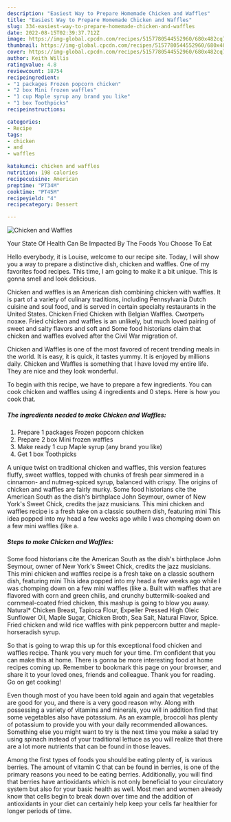 ```yaml
---
description: "Easiest Way to Prepare Homemade Chicken and Waffles"
title: "Easiest Way to Prepare Homemade Chicken and Waffles"
slug: 334-easiest-way-to-prepare-homemade-chicken-and-waffles
date: 2022-08-15T02:39:37.712Z
image: https://img-global.cpcdn.com/recipes/5157780544552960/680x482cq70/chicken-and-waffles-recipe-main-photo.jpg
thumbnail: https://img-global.cpcdn.com/recipes/5157780544552960/680x482cq70/chicken-and-waffles-recipe-main-photo.jpg
cover: https://img-global.cpcdn.com/recipes/5157780544552960/680x482cq70/chicken-and-waffles-recipe-main-photo.jpg
author: Keith Willis
ratingvalue: 4.8
reviewcount: 18754
recipeingredient:
- "1 packages Frozen popcorn chicken"
- "2 box Mini frozen waffles"
- "1 cup Maple syrup any brand you like"
- "1 box Toothpicks"
recipeinstructions:

categories:
- Recipe
tags:
- chicken
- and
- waffles

katakunci: chicken and waffles 
nutrition: 198 calories
recipecuisine: American
preptime: "PT34M"
cooktime: "PT45M"
recipeyield: "4"
recipecategory: Dessert

---
```



![Chicken and Waffles](https://img-global.cpcdn.com/recipes/5157780544552960/680x482cq70/chicken-and-waffles-recipe-main-photo.jpg)

Your State Of Health Can Be Impacted By The Foods You Choose To Eat

Hello everybody, it is Louise, welcome to our recipe site. Today, I will show you a way to prepare a distinctive dish, chicken and waffles. One of my favorites food recipes. This time, I am going to make it a bit unique. This is gonna smell and look delicious.

Chicken and waffles is an American dish combining chicken with waffles. It is part of a variety of culinary traditions, including Pennsylvania Dutch cuisine and soul food, and is served in certain specialty restaurants in the United States. Chicken Fried Chicken with Belgian Waffles. Смотреть позже. Fried chicken and waffles is an unlikely, but much loved pairing of sweet and salty flavors and soft and Some food historians claim that chicken and waffles evolved after the Civil War migration of.

Chicken and Waffles is one of the most favored of recent trending meals in the world. It is easy, it is quick, it tastes yummy. It is enjoyed by millions daily. Chicken and Waffles is something that I have loved my entire life. They are nice and they look wonderful.


To begin with this recipe, we have to prepare a few ingredients. You can cook chicken and waffles using 4 ingredients and 0 steps. Here is how you cook that.

<!--inarticleads1-->

##### The ingredients needed to make Chicken and Waffles:

1. Prepare 1 packages Frozen popcorn chicken
1. Prepare 2 box Mini frozen waffles
1. Make ready 1 cup Maple syrup (any brand you like)
1. Get 1 box Toothpicks


A unique twist on traditional chicken and waffles, this version features fluffy, sweet waffles, topped with chunks of fresh pear simmered in a cinnamon- and nutmeg-spiced syrup, balanced with crispy. The origins of chicken and waffles are fairly murky. Some food historians cite the American South as the dish&#39;s birthplace John Seymour, owner of New York&#39;s Sweet Chick, credits the jazz musicians. This mini chicken and waffles recipe is a fresh take on a classic southern dish, featuring mini This idea popped into my head a few weeks ago while I was chomping down on a few mini waffles (like a. 

<!--inarticleads2-->

##### Steps to make Chicken and Waffles:



Some food historians cite the American South as the dish&#39;s birthplace John Seymour, owner of New York&#39;s Sweet Chick, credits the jazz musicians. This mini chicken and waffles recipe is a fresh take on a classic southern dish, featuring mini This idea popped into my head a few weeks ago while I was chomping down on a few mini waffles (like a. Built with waffles that are flavored with corn and green chilis, and crunchy buttermilk-soaked and cornmeal-coated fried chicken, this mashup is going to blow you away. Natural* Chicken Breast, Tapioca Flour, Expeller Pressed High Oleic Sunflower Oil, Maple Sugar, Chicken Broth, Sea Salt, Natural Flavor, Spice. Fried chicken and wild rice waffles with pink peppercorn butter and maple-horseradish syrup. 

So that is going to wrap this up for this exceptional food chicken and waffles recipe. Thank you very much for your time. I'm confident that you can make this at home. There is gonna be more interesting food at home recipes coming up. Remember to bookmark this page on your browser, and share it to your loved ones, friends and colleague. Thank you for reading. Go on get cooking!

Even though most of you have been told again and again that vegetables are good for you, and there is a very good reason why. Along with possessing a variety of vitamins and minerals, you will in addition find that some vegetables also have potassium. As an example, broccoli has plenty of potassium to provide you with your daily recommended allowances. Something else you might want to try is the next time you make a salad try using spinach instead of your traditional lettuce as you will realize that there are a lot more nutrients that can be found in those leaves.

Among the first types of foods you should be eating plenty of, is various berries. The amount of vitamin C that can be found in berries, is one of the primary reasons you need to be eating berries. Additionally, you will find that berries have antioxidants which is not only beneficial to your circulatory system but also for your basic health as well. Most men and women already know that cells begin to break down over time and the addition of antioxidants in your diet can certainly help keep your cells far healthier for longer periods of time.
